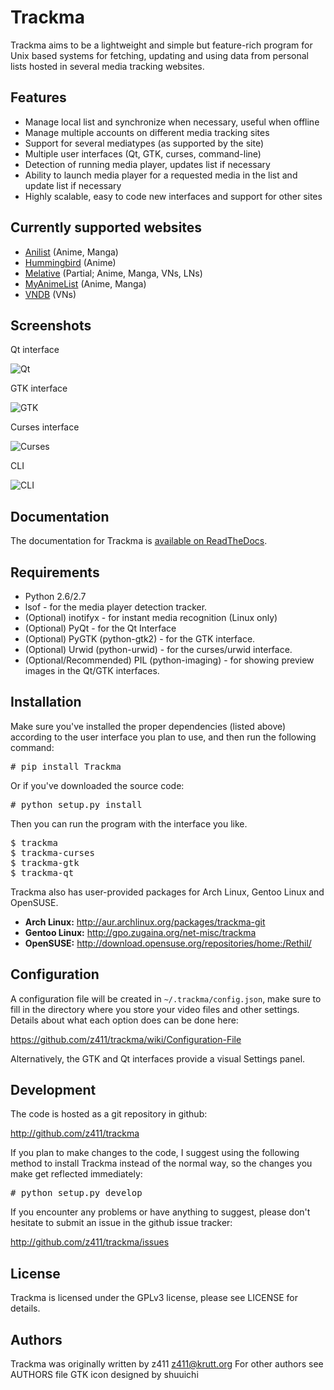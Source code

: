 Trackma
=======

Trackma aims to be a lightweight and simple but feature-rich program for Unix based systems
for fetching, updating and using data from personal lists hosted in several media tracking websites.

Features
--------
- Manage local list and synchronize when necessary, useful when offline
- Manage multiple accounts on different media tracking sites
- Support for several mediatypes (as supported by the site)
- Multiple user interfaces (Qt, GTK, curses, command-line)
- Detection of running media player, updates list if necessary
- Ability to launch media player for a requested media in the list and update list if necessary
- Highly scalable, easy to code new interfaces and support for other sites

Currently supported websites
----------------------------
- [Anilist](http://anilist.co/) (Anime, Manga)
- [Hummingbird](http://hummingbird.me/) (Anime)
- [Melative](http://melative.com/) (Partial; Anime, Manga, VNs, LNs)
- [MyAnimeList](http://myanimelist.net/) (Anime, Manga)
- [VNDB](https://vndb.org/) (VNs)

Screenshots
-----------

Qt interface

![Qt](https://z411.github.io/trackma/images/screen_qt.png)

GTK interface

![GTK](http://z411.github.com/trackma/images/screen_gtk.png)

Curses interface

![Curses](http://z411.github.com/trackma/images/screen_curses.png)

CLI

![CLI](http://z411.github.com/trackma/images/screen_cli.png)

Documentation
-------------

The documentation for Trackma is [available on ReadTheDocs](http://trackma.readthedocs.org).

Requirements
------------

- Python 2.6/2.7
- lsof - for the media player detection tracker.
- (Optional) inotifyx - for instant media recognition (Linux only)
- (Optional) PyQt - for the Qt Interface
- (Optional) PyGTK (python-gtk2) - for the GTK interface.
- (Optional) Urwid (python-urwid) - for the curses/urwid interface.
- (Optional/Recommended) PIL (python-imaging) - for showing preview images in the Qt/GTK interfaces.

Installation
------------

Make sure you've installed the proper dependencies (listed above)
according to the user interface you plan to use, and then run the
following command:

<pre># pip install Trackma</pre>

Or if you've downloaded the source code:

<pre># python setup.py install</pre>

Then you can run the program with the interface you like.

<pre>
$ trackma
$ trackma-curses
$ trackma-gtk
$ trackma-qt
</pre>

Trackma also has user-provided packages for Arch Linux, Gentoo Linux and OpenSUSE.

- **Arch Linux:** http://aur.archlinux.org/packages/trackma-git
- **Gentoo Linux:** http://gpo.zugaina.org/net-misc/trackma
- **OpenSUSE:** http://download.opensuse.org/repositories/home:/Rethil/

Configuration
-------------

A configuration file will be created in `~/.trackma/config.json`, make sure to fill in the directory
where you store your video files and other settings. Details about what each option does can be done here:

https://github.com/z411/trackma/wiki/Configuration-File

Alternatively, the GTK and Qt interfaces provide a visual Settings panel.

Development
-----------

The code is hosted as a git repository in github:

http://github.com/z411/trackma

If you plan to make changes to the code, I suggest using the following method to install Trackma
instead of the normal way, so the changes you make get reflected immediately:

<pre># python setup.py develop</pre>

If you encounter any problems or have anything to suggest, please don't
hesitate to submit an issue in the github issue tracker:

http://github.com/z411/trackma/issues

License
-------
Trackma is licensed under the GPLv3 license, please see LICENSE for details.

Authors
-------
Trackma was originally written by z411 <z411@krutt.org>
For other authors see AUTHORS file
GTK icon designed by shuuichi
